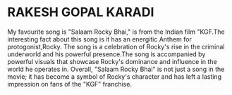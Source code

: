 # RAKESH GOPAL KARADI
My favourite song is "Salaam Rocky Bhai," is from the Indian film "KGF.The interesting fact about this song is it has an energitic Anthem for protogonist,Rocky.
The song is a celebration of Rocky's rise in the criminal underworld and his powerful presence.The song is accompanied by powerful visuals that showcase Rocky's dominance and influence in the world he operates in.
Overall, "Salaam Rocky Bhai" is not just a song in the movie; it has become a symbol of Rocky's character and has left a lasting impression on fans of the "KGF" franchise.
